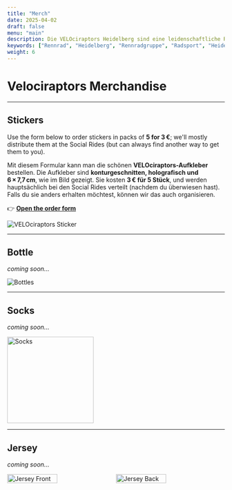 ```yaml
---
title: "Merch"
date: 2025-04-02
draft: false
menu: "main"
description: Die VELOciraptors Heidelberg sind eine leidenschaftliche Rennradgruppe aus Heidelberg. Schließe dich unseren Ausfahrten an!
keywords: ["Rennrad", "Heidelberg", "Rennradgruppe", "Radsport", "Heidelberg Radfahren", "RSV", "RTF", "bike", "cycling", "Routen"]
weight: 6
---
```


# Velociraptors Merchandise

---

## **Stickers**

Use the form below to order stickers in packs of **5 for 3 €**; we'll mostly distribute them at the Social Rides (but can always find another way to get them to you).

Mit diesem Formular kann man die schönen **VELOciraptors-Aufkleber** bestellen. Die Aufkleber sind **konturgeschnitten, holografisch und 6 × 7,7 cm**, wie im Bild gezeigt. Sie kosten **3 € für 5 Stück**, und werden hauptsächlich bei den Social Rides verteilt (nachdem du überwiesen hast). Falls du sie anders erhalten möchtest, können wir das auch organisieren.

👉 [**Open the order form**](https://forms.gle/m8e2AtFrqtP1kY9U6)

![VELOciraptors Sticker](/images/sticker.jpg)

---

## **Bottle**

*coming soon...*

![Bottles](/images/bottle_velociraptors.jpg)

---

## **Socks**

*coming soon...*

<img src="/images/socks_velociraptors.jpg" alt="Socks" style="width: 200px;">

---

## **Jersey**

*coming soon...*

<div style="display: flex; gap: 10px;">
  <img src="/images/jersey_velociraptors.jpg" alt="Jersey Front" style="width: 48%;">
  <img src="/images/jersey-back_velociraptors.jpg" alt="Jersey Back" style="width: 48%;">
</div>